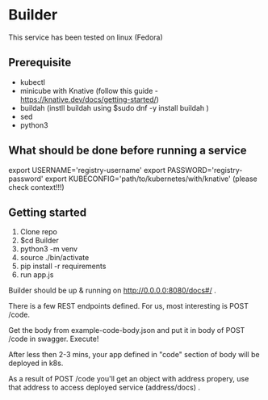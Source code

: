 # Builder

This service has been tested on linux (Fedora)

## Prerequisite

- kubectl
- minicube with Knative (follow this guide - https://knative.dev/docs/getting-started/)
- buildah (instll buildah using $sudo dnf -y install buildah )
- sed
- python3

## What should be done before running a service

export USERNAME='registry-username'
export PASSWORD='registry-password'
export KUBECONFIG='path/to/kubernetes/with/knative' (please check context!!!)

## Getting started

1. Clone repo
2. $cd Builder
3. python3 -m venv
4. source ./bin/activate
5. pip install -r requirements
6. run app.js 

Builder should be up & running on http://0.0.0.0:8080/docs#/ .

There is a few REST endpoints defined. For us, most interesting is POST /code.

Get the body from example-code-body.json and put it in body of POST /code in swagger. Execute!

After less then 2-3 mins, your app defined in "code" section of body will be deployed in k8s.

As a result of POST /code you'll get an object with address propery, use that address to access deployed service (address/docs) .